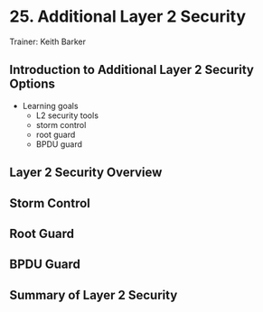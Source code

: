 # 25. Additional Layer 2 Security

Trainer: Keith Barker


## Introduction to Additional Layer 2 Security Options

- Learning goals
  - L2 security tools
  - storm control
  - root guard
  - BPDU guard


## Layer 2 Security Overview




## Storm Control




## Root Guard




## BPDU Guard




## Summary of Layer 2 Security



